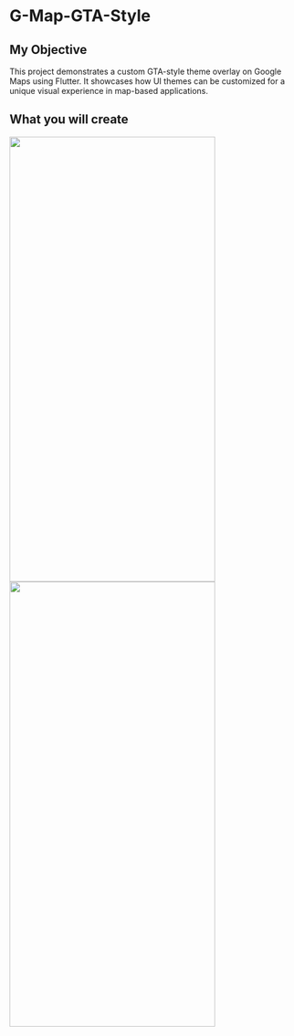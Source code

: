 # G-Map-GTA-Style

## My Objective

This project demonstrates a custom GTA-style theme overlay on Google Maps using Flutter. It showcases how UI themes can be customized for a unique visual experience in map-based applications.

## What you will create

<img src="https://github.com/InfantAjith96/G-Map-GTA-Style/assets/80243043/eb730d05-a3ba-4ce6-b882-f3bde8671b92" width="360" height="780">
<img src="https://github.com/InfantAjith96/G-Map-GTA-Style/assets/80243043/d5ab3991-5ea3-4e75-b31d-a426f5e3cadf" width="360" height="780">
